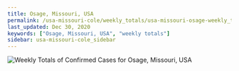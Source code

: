 ```yaml
---
title: Osage, Missouri, USA
permalink: /usa-missouri-cole/weekly_totals/usa-missouri-osage-weekly_totals.html
last_updated: Dec 30, 2020
keywords: ["Osage, Missouri, USA", "weekly totals"]
sidebar: usa-missouri-cole_sidebar
---
```


![Weekly Totals of Confirmed Cases for Osage, Missouri, USA](/covid_tracker/images/graphs/usa-missouri-osage-weekly_totals_graph.png)
